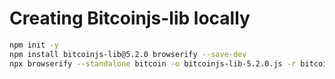 # Creating Bitcoinjs-lib locally
``` bash
npm init -y
npm install bitcoinjs-lib@5.2.0 browserify --save-dev
npx browserify --standalone bitcoin -o bitcoinjs-lib-5.2.0.js -r bitcoinjs-lib
```

